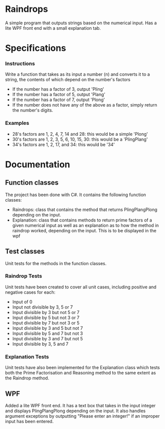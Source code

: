 # Raindrops
A simple program that outputs strings based on the numerical input. Has a lite WPF front end with a small explanation tab.

# Specifications

### Instructions

Write a function that takes as its input a number (n) and converts it to a string, the contents of which depend on the number's factors

+ If the number has a factor of 3, output 'Pling'
+ If the number has a factor of 5, output 'Plang'
+ If the number has a factor of 7, output 'Plong'
+ If the number does not have any of the above as a factor, simply return the number's digits.

### Examples
+ 28's factors are 1, 2, 4, 7, 14 and 28: this would be a simple 'Plong'
+ 30's factors are 1, 2, 3, 5, 6, 10, 15, 30: this would be a 'PlingPlang'
+ 34's factors are 1, 2, 17, and 34: this would be '34'

# Documentation

## Function classes

The project has been done with C#. It contains the following function classes:

+ Raindrops: class that contains the method that returns PlingPlangPlong depending on the input.
+ Explanation: class that contains methods to return prime factors of a given numerical input as well as an explanation as to how the method in raindrop worked, depending on the input. This is to be displayed in the wpf

## Test classes

Unit tests for the methods in the function classes.

### Raindrop Tests

Unit tests have been created to cover all unit cases, including positive and negative cases for each:

+ Input of 0
+ Input not divisible by 3, 5 or 7
+ Input divisible by 3 but not 5 or 7
+ Input divisible by 5 but not 3 or 7
+ Input divisible by 7 but not 3 or 5
+ Input divisible by 3 and 5 but not 7
+ Input divisible by 5 and 7 but not 3
+ Input divisible by 3 and 7 but not 5
+ Input divisible by 3, 5 and 7

### Explanation Tests

Unit tests have also been implemented for the Explanation class which tests both the Prime Factorisation and Reasoning method to the same extent as the Raindrop method.

## WPF

Added a lite WPF front end. It has a text box that takes in the input integer and displays PlingPlangPlong depending on the input. It also handles argument exceptions by outputting "Please enter an integer!" if an improper input has been entered.
